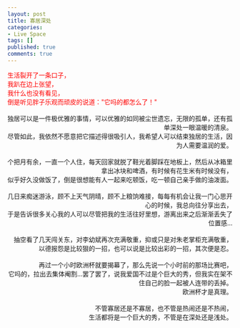 ```yaml
---
layout: post
title: 寡居深处
categories:
- Live Space
tags: []
published: true
comments: true
---
```

<p><div><font color="#ff0000">生活裂开了一条口子，</font></div>
<div><font color="#ff0000">我趴在边上张望，</font></div>
<div><font color="#ff0000">我什么也没有看见，</font></div>
<div><font color="#ff0000">倒是听见胖子乐观而顽皮的说道：&quot;它吗的都怎么了！&quot;</font></div>
<div> </div>
<div align="right">独居可以是一件极优雅的事情，可以优雅的如同被尘世遗忘，无限的孤单，还有孤单深处一眼温暖的清泉。</div>
<div align="right">尽管如此，我依然不愿意把它描述得很吸引人，我希望人可以结束独居的生活，因为人需要温润的爱。</div>
<div align="right"> </div>
<div align="right">个把月有余，一直一个人住，每天回家就脱了鞋光着脚踩在地板上，然后从冰箱里拿出冰块和啤酒，有时候有花生米有时候没有，</div>
<div align="right">似乎好久没做饭了，倒是很想能有人一起来吃顿饭，吃一顿自己亲手做的油泼面。</div>
<div align="right"> </div>
<div align="right">几日来痴迷游泳，顾不上天气阴晴，顾不上粮饷难接，每每有机会让我一门心思开心的时候，我总向往分享出去，</div>
<div align="right">于是告诉很多关心我的人可以尽管把我的生活往好里想，游离出来之后渐渐丢失了位置感...</div>
<div align="right"> </div>
<div align="right">抽空看了几天闯关东，对李幼斌再次充满敬重，抑或只是对朱老掌柜充满敬重，</div>
<div align="right">以德报怨是比较狠的一招，也可以说是比较出彩的一招，其次便是忍。</div>
<div align="right"> </div>
<div align="right">再过一个小时欧洲杯就要揭幕了，那么先说一个小时前的那场比赛吧，</div>
<div align="right">它吗的，拉出去集体阉割...罢了罢了，说我爱国不过是个巨大的秀，但我实在架不住自己的脸一起被人连带的丢掉。</div>
<div align="right">欧洲杯才是真理。</div>
<div align="right"> </div>
<div align="right">不管寡居还是不寡居，也不管是热闹还是不热闹，</div>
<div align="right">生活都将是一个巨大的秀，不管是在深处还是浅处。</div></p>
